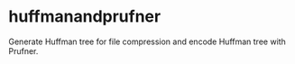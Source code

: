 # huffmanandprufner
Generate Huffman tree for file compression and encode Huffman tree with Prufner.
